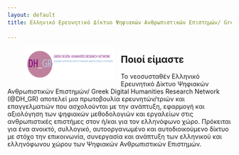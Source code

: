 ```yaml
---
layout: default
title: Ελληνικό Ερευνητικό Δίκτυο Ψηφιακών Ανθρωπιστικών Επιστημών/ Greek Digital Humanities Research Network (@DH_GR)

---
```


<figure>
	<img src="/images/dhgr.png" width="200px" style="float: left; margin-right: 15px; margin-bottom: 15px;" />
</figure>

## Ποιοί είμαστε

Το νεοσυσταθέν Ελληνικό Ερευνητικό Δίκτυο Ψηφιακών Ανθρωπιστικών Επιστημών/ Greek Digital Humanities Research Network (@DH_GR) αποτελεί μια πρωτοβουλία ερευνητών/τριών και επαγγελματιών που ασχολούνται με την ανάπτυξη, εφαρμογή και αξιολόγηση των ψηφιακών μεθοδολογιών και εργαλείων στις ανθρωπιστικές επιστήμες στον ή/και για τον ελληνόφωνο χώρο. Πρόκειται για ένα ανοικτό, συλλογικό, αυτοοργανωμένο και αυτοδιοικούμενο δίκτυο με στόχο την επικοινωνία, συνεργασία και ανάπτυξη των ελληνικού και ελληνόφωνου χώρου των Ψηφιακών Ανθρωπιστικών Επιστημών.
